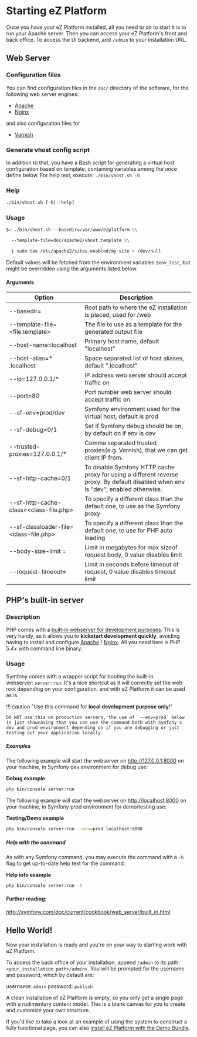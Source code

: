 # Starting eZ Platform

Once you have your eZ Platform installed, all you need to do to start it is to run your Apache server. Then you can access your eZ Platform's front and back office. To access the UI backend, add `/admin` to your installation URL.
 
## Web Server

### Configuration files

You can find configuration files in the `doc/` directory of the software, for the following web server engines:

-   [Apache](https://github.com/ezsystems/ezplatform/tree/master/doc/apache2)
-   [Nginx](https://github.com/ezsystems/ezplatform/tree/master/doc/nginx)

and also configuration files for

-   [Varnish](https://github.com/ezsystems/ezplatform/blob/master/doc/varnish/varnish.md)

### Generate vhost config script

In addition to that, you have a Bash script for generating a virtual host configuration based on template, containing variables among the once define below.
For help text, execute: `./bin/vhost.sh -h`

### Help

``` bash
./bin/vhost.sh [-h|--help]
```

### Usage

``` bash
$> ./bin/vhost.sh --basedir=/var/www/ezplatform \\

  --template-file=doc/apache2/vhost.template \\

  | sudo tee /etc/apache2/sites-enabled/my-site > /dev/null
```

Default values will be fetched from the environment variables `$env_list`, but might be overridden using the arguments listed below.

#### Arguments

|Option  | Description|
|-------|------|
|--basedir=<path>  | Root path to where the eZ installation is placed, used for <path>/web|
|--template-file=<file.template> | The file to use as a template for the generated output file|
|--host-name=localhost | Primary host name, default "localhost"|
|--host-alias=* .localhost | Space separated list of host aliases, default ".localhost"|
|--ip=127.0.0.1/* | IP address web server should accept traffic on|
|--port=80 | Port number web server should accept traffic on|
|--sf-env=prod/dev | Symfony environment used for the virtual host, default is prod|
|--sf-debug=0/1 | Set if Symfony debug should be on, by default on if env is dev|
|--trusted-proxies=127.0.0.1/* | Comma separated trusted proxies(e.g. Varnish), that we can get client IP from.|
|--sf-http-cache=0/1 | To disable Symfony HTTP cache proxy for using a different reverse proxy. By default disabled when env is "dev", enabled otherwise.|
|--sf-http-cache-class=<class-file.php> | To specify a different class than the default one, to use as the Symfony proxy|
|--sf-classloader-file=<class-file.php> | To specify a different class than the default one, to use for PHP auto loading|
|--body-size-limit =<int>| Limit in megabytes for max sizeof request body, 0 value disables limit|
|--request-timeout=<int> | Limit in seconds before timeout of request, 0 value disables timeout limit|

## PHP's built-in server

### Description

PHP comes with a [built-in webserver for development purposes](http://php.net/manual/en/features.commandline.webserver.php). This is very handy, as it allows you to **kickstart development quickly**, avoiding having to install and configure [Apache](https://github.com/ezsystems/ezplatform/tree/master/doc/apache2) / [Nginx](https://github.com/ezsystems/ezplatform/tree/master/doc/nginx). All you need here is PHP 5.4+ with command line binary.

### Usage

Symfony comes with a wrapper script for booting the built-in webserver: `server:run`. It's a nice shortcut as it will correctly set the web root depending on your configuration, and with eZ Platform it can be used as is.

!!! caution "Use this command for **local development purpose only**!"

    DO NOT use this on production servers, the use of `--env=prod` below is just showcasing that you can use the command both with Symfony's dev and prod environment depending on if you are debugging or just testing out your application locally.

##### Examples

The following example will start the webserver on <http://127.0.0.1:8000> on your machine, in Symfony dev environment for debug use:

**Debug example**

``` bash
php bin/console server:run
```

The following example will start the webserver on [http://localhost:8000](http://localhost:8000/) on your machine, in Symfony prod environment for demo/testing use:

**Testing/Demo example**

``` bash
php bin/console server:run --env=prod localhost:8000
```

##### **Help with the command**

As with any Symfony command, you may execute the command with a `-h` flag to get up-to-date help text for the command:

**Help info example**

``` bash
php bin/console server:run -h
```

#### Further reading:

<http://symfony.com/doc/current/cookbook/web_server/built_in.html>

## Hello World!

Now your installation is ready and you're on your way to starting work with eZ Platform.

To access the back office of your installation, append `/admin` to its path: `<your_installation path>/admin>`. You will be prompted for the username and password, which by default are:

username: `admin`
password: `publish`

A clean installation of eZ Platform is empty, so you only get a single page with a rudimentary content model. This is a blank canvas for you to create and customize your own structure.

If you'd like to take a look at an example of using the system to construct a fully functional page, you can also [install eZ Platform with the Demo Bundle](install_ez_platform.md).

 
